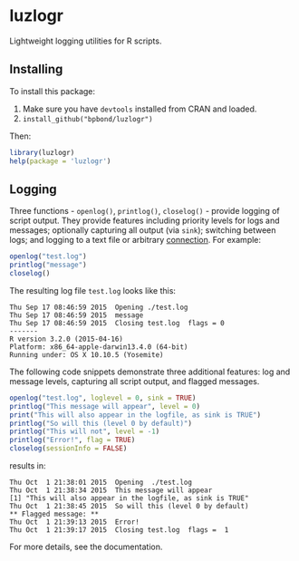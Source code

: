 # luzlogr
Lightweight logging utilities for R scripts.

## Installing
To install this package:

1. Make sure you have `devtools` installed from CRAN and loaded.
2. `install_github("bpbond/luzlogr")`

Then:

```R
library(luzlogr)
help(package = 'luzlogr')
```

## Logging

Three functions - `openlog()`, `printlog()`, `closelog()` - provide logging of script output. They provide features including priority levels for logs and messages; optionally capturing all output (via `sink`); switching between logs; and logging to a text file or arbitrary [connection](https://stat.ethz.ch/R-manual/R-devel/library/base/html/connections.html). For example:
```R
openlog("test.log")
printlog("message")
closelog()
```
The resulting log file `test.log` looks like this:
```
Thu Sep 17 08:46:59 2015  Opening ./test.log
Thu Sep 17 08:46:59 2015  message
Thu Sep 17 08:46:59 2015  Closing test.log  flags = 0
-------
R version 3.2.0 (2015-04-16)
Platform: x86_64-apple-darwin13.4.0 (64-bit)
Running under: OS X 10.10.5 (Yosemite)
```

The following code snippets demonstrate three additional features: log and message levels, capturing all script output, and flagged messages.

```R
openlog("test.log", loglevel = 0, sink = TRUE)
printlog("This message will appear", level = 0)
print("This will also appear in the logfile, as sink is TRUE")
printlog("So will this (level 0 by default)")
printlog("This will not", level = -1)
printlog("Error!", flag = TRUE)
closelog(sessionInfo = FALSE)
```

results in:

```
Thu Oct  1 21:38:01 2015  Opening  ./test.log  
Thu Oct  1 21:38:34 2015  This message will appear  
[1] "This will also appear in the logfile, as sink is TRUE"
Thu Oct  1 21:38:45 2015  So will this (level 0 by default)  
** Flagged message: **
Thu Oct  1 21:39:13 2015  Error!  
Thu Oct  1 21:39:17 2015  Closing test.log  flags =  1  
```

For more details, see the documentation.
